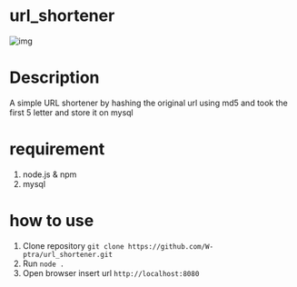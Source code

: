 # url_shortener
![img](https://drive.google.com/uc?export=view&id=1OgHfLByZ-r1T5DLX6AwPvthObBW4N5D_)

# Description
A simple URL shortener by hashing the original url using md5 and took the first 5 letter and store it on mysql

# requirement
1. node.js & npm
2. mysql

# how to use
1. Clone repository
``git clone https://github.com/W-ptra/url_shortener.git``
2. Run
`` node . ``
3. Open browser
insert url ``http://localhost:8080``